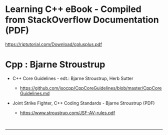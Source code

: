 # Learning C++ eBook - Compiled from StackOverflow Documentation (PDF)

https://riptutorial.com/Download/cplusplus.pdf

# Cpp : Bjarne Stroustrup

- C++ Core Guidelines - edt.: Bjarne Stroustrup, Herb Sutter

  - https://github.com/isocpp/CppCoreGuidelines/blob/master/CppCoreGuidelines.md

- Joint Strike Fighter, C++ Coding Standards - Bjarne Stroustrup (PDF)

  - https://www.stroustrup.com/JSF-AV-rules.pdf

<br>

<hr>

